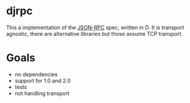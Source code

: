 # djrpc

This a implementation of the [JSON-RPC](https://www.jsonrpc.org/) spec, written in D.
It is transport agnostic, there are alternative libraries but those assume TCP transport.

# Goals
- no dependencies
- support for 1.0 and 2.0
- tests
- not handling transport
